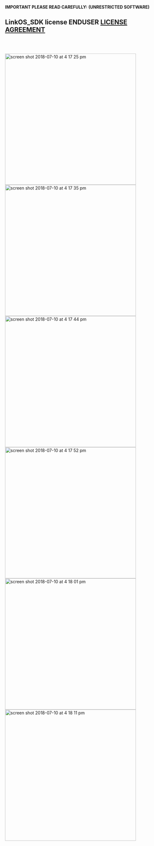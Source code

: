 **IMPORTANT PLEASE READ CAREFULLY:**
**(UNRESTRICTED SOFTWARE)** 
##  LinkOS_SDK license ENDUSER [LICENSE AGREEMENT](http://link-os.github.io/Zebra_SDK_EULA.pdf)
<br/>
<br/>

<p float="left">
<img width="432" height=”600” alt="screen shot 2018-07-10 at 4 17 25 pm" src="https://user-images.githubusercontent.com/41017424/42538226-f177105c-845c-11e8-9e89-4a4982681d3d.png">
<img width="432" height=”600” alt="screen shot 2018-07-10 at 4 17 35 pm" src="https://user-images.githubusercontent.com/41017424/42538231-f28f0bd4-845c-11e8-81a3-e4ccc1c14173.png">
<img width="432" height=”600” alt="screen shot 2018-07-10 at 4 17 44 pm" src="https://user-images.githubusercontent.com/41017424/42538232-f38c4b14-845c-11e8-9794-b40a5c603012.png">
<img width="432" height=”600” alt="screen shot 2018-07-10 at 4 17 52 pm" src="https://user-images.githubusercontent.com/41017424/42538233-f4a7235c-845c-11e8-8bac-81980445e303.png">
<img width="432" height=”600” alt="screen shot 2018-07-10 at 4 18 01 pm" src="https://user-images.githubusercontent.com/41017424/42538235-f5c2adce-845c-11e8-9a7f-918519e425e0.png">
<img width="432" height=”600” alt="screen shot 2018-07-10 at 4 18 11 pm" src="https://user-images.githubusercontent.com/41017424/42538240-f6d9d5ac-845c-11e8-8380-386c60571fa8.png">

</p>
